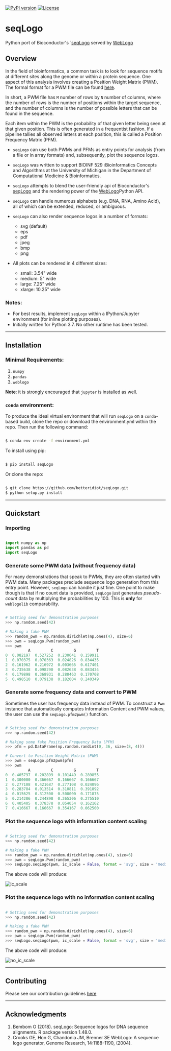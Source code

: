 
[![PyPI version](https://badge.fury.io/py/seqLogo.svg)](https://pypi.org/project/seqLogo/)
[![License](https://img.shields.io/badge/License-BSD%203--Clause-blue.svg)](https://github.com/betteridiot/seqLogo/blob/master/LICENSE)
</br>

# seqLogo
Python port of Bioconductor's `[seqLogo](http://bioconductor.org/packages/release/bioc/html/seqLogo.html) served by [WebLogo](http://weblogo.threeplusone.com/)

## Overview

In the field of bioinformatics, a common task is to look for sequence motifs at 
different sites along the genome or within a protein sequence. One aspect of this
analysis involves creating a Position Weight Matrix (PWM). The formal format for
a PWM file can be found [here](http://bioinformatics.intec.ugent.be/MotifSuite/pwmformat.php).

In short, a PWM file has `M` number of rows by `N` number of columns, where the
number of rows is the number of positions within the target sequence, and the number
of columns is the number of possible letters that can be found in the sequence.

Each item within the PWM is the probability of that given letter being seen at that
given position. This is often generated in a frequentist fashion. If a pipeline
tallies all observed letters at each position, this is called a Position Frequency Matrix (PFM).

* `seqLogo` can use both PWMs and PFMs as entry points for analysis (from a file or in array formats)
and, subsequently, plot the sequence logos.

* `seqLogo` was written to support BIOINF 529 :Bioinformatics Concepts and Algorithms
at the University of Michigan in the Department of Computational Medicine & Bioinformatics.

* `seqLogo` attempts to blend the user-friendly api of Bioconductor's [seqLogo](http://bioconductor.org/packages/release/bioc/html/seqLogo.html) 
and the rendering power of the [WebLogo](http://weblogo.threeplusone.com/)Python API.

* `seqLogo` can handle numerous alphabets (e.g. DNA, RNA, Amino Acid), all of which
can be extended, reduced, or ambiguous.

* `seqLogo` can also render sequence logos in a number of formats:
    * svg (default)
    * eps
    * pdf
    * jpeg
    * bmp
    * png

* All plots can be rendered in 4 different sizes:
    * small: 3.54" wide
    * medium: 5" wide
    * large: 7.25" wide
    * xlarge: 10.25" wide

### Notes:
* For best results, implement `seqLogo` within a IPython/Jupyter environment (for inline plotting purposes).
* Initially written for Python 3.7. No other runtime has been tested.

***
## Installation

### Minimal Requirements:
1. `numpy`
2. `pandas`
3. `weblogo`

**Note**: it is strongly encouraged that `jupyter` is installed as well.

### `conda` environment:

To produce the ideal virtual environment that will run `seqLogo` on a `conda`-based
build, clone the repo or download the environment.yml within the repo. Then run the following
command:

```bash

$ conda env create -f environment.yml

```

To install using pip:

```bash

$ pip install seqLogo

```
Or clone the repo:

```bash

$ git clone https://github.com/betteridiot/seqLogo.git
$ python setup.py install

```

***
## Quickstart

### Importing

```python

import numpy as np
import pandas as pd
import seqLogo

```

### Generate some PWM data (without frequency data)

For many demonstrations that speak to PWMs, they are often started with PWM data.
Many packages preclude sequence logo generation from this entry point. However,
`seqLogo` can handle it just fine. One point to make though is that if no count 
data is provided, `seqLogo` just generates *pseudo-count* data by multiplying the
probabilities by 100. This is **only** for `weblogolib` comparability.

```python

# Setting seed for demonstration purposes
>>> np.random.seed(42)

# Making a fake PWM
>>> random_pwm = np.random.dirichlet(np.ones(4), size=6)
>>> pwm = seqLogo.Pwm(random_pwm)
>>> pwm
          A         C         G         T
0  0.082197  0.527252  0.230641  0.159911
1  0.070375  0.070363  0.024826  0.834435
2  0.161962  0.216972  0.003665  0.617401
3  0.735638  0.098290  0.082638  0.083434
4  0.179898  0.368931  0.280463  0.170708
5  0.498510  0.079138  0.182004  0.240349

```

### Generate some frequency data and convert to PWM
Sometimes the user has frequency data instead of PWM. To construct a `Pwm` instance
that automatically computes Information Content and PWM values, the user can use
the `seqLogo.pfm2pwm()` function.

```python

# Setting seed for demonstration purposes
>>> np.random.seed(42)

# Making some fake Position Frequency Data (PFM)
>>> pfm = pd.DataFrame(np.random.randint(0, 36, size=(8, 4)))

# Convert to Position Weight Matrix (PWM)
>>> pwm = seqLogo.pfm2pwm(pfm)
>>> pwm
          A         C         G         T
0  0.405797  0.202899  0.101449  0.289855
1  0.300000  0.366667  0.166667  0.166667
2  0.277108  0.421687  0.277108  0.024096
3  0.283784  0.013514  0.310811  0.391892
4  0.015625  0.312500  0.500000  0.171875
5  0.214286  0.244898  0.265306  0.275510
6  0.405405  0.378378  0.054054  0.162162
7  0.416667  0.166667  0.354167  0.062500

```

### Plot the sequence logo with information content scaling

```python

# Setting seed for demonstration purposes
>>> np.random.seed(42)

# Making a fake PWM
>>> random_pwm = np.random.dirichlet(np.ones(4), size=6)
>>> pwm = seqLogo.Pwm(random_pwm)
>>> seqLogo.seqLogo(pwm, ic_scale = False, format = 'svg', size = 'medium')

```

The above code will produce:

![ic_scale](./docs/figures/ic_scale.svg)

### Plot the sequence logo with no information content scaling

```python

# Setting seed for demonstration purposes
>>> np.random.seed(42)

# Making a fake PWM
>>> random_pwm = np.random.dirichlet(np.ones(4), size=6)
>>> pwm = seqLogo.Pwm(random_pwm)
>>> seqLogo.seqLogo(pwm, ic_scale = False, format = 'svg', size = 'medium')

```

The above code will produce:

![no_ic_scale](./docs/figures/no_ic_scale.svg)

***
## Contributing

Please see our contribution guidelines [here](https://github.com/betteridiot/seqLogo/blob/master/CONTRIBUTING.md)

***
## Acknowledgments

1. Bembom O (2018). seqLogo: Sequence logos for DNA sequence alignments. R package version 1.48.0.
2. Crooks GE, Hon G, Chandonia JM, Brenner SE WebLogo: A sequence logo generator,
Genome Research, 14:1188-1190, (2004).